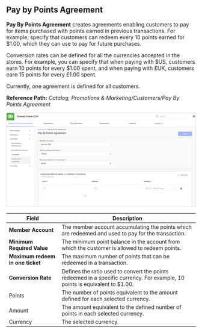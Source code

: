 ## Pay by Points Agreement

**Pay By Points Agreement** creates agreements enabling customers to pay for items purchased with points earned in previous transactions. For example, specify that customers can redeem every 10 points earned for $1.00, which they can use to pay for future purchases.

Conversion rates can be defined for all the currencies accepted in the stores. For example, you can specify that when paying with $US, customers earn 10 points for every $1.00 spent, and when paying with £UK, customers earn 15 points for every £1.00 spent.

Currently, one agreement is defined for all customers.

**Reference Path:** *Catalog, Promotions & Marketing/Customers/Pay By Points Agreement*

![Pay By Points Agreement Screen](/Images/PayByPointsAgreementScreen.png)

|**Field**|**Description**|
|---------|----------|
|**Member Account**|The member account accumulating the points which are redeemed and used to pay for the transaction.|
|**Minimum Required Value**|The minimum point balance in the account from which the customer is allowed to redeem points.|
|**Maximum redeem in one ticket**|The maximum number of points that can be redeemed in a transaction.
|**Conversion Rate**|Defines the ratio used to convert the points redeemed in a specific currency. For example, 10 points is equivalent to $1.00.|
|Points|The number of points equivalent to the amount defined for each selected currency.|
|Amount|The amount equivalent to the defined number of points in each selected currency.|
|Currency|The selected currency.|
